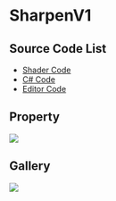 
# SharpenV1

## Source Code List
- [Shader Code](Shader/SharpenV1.shader)
- [C# Code](SharpenV1.cs)
- [Editor Code](Editor/SharpenV1Editor.cs)


## Property
![](https://raw.githubusercontent.com/QianMo/X-PostProcessing-Gallery/master/Media/ImageProcessing/SharpenV1/SharpenV1Property.jpg)

## Gallery
![](https://raw.githubusercontent.com/QianMo/X-PostProcessing-Gallery/master/Media/ImageProcessing/SharpenV1/SharpenV1.gif)
